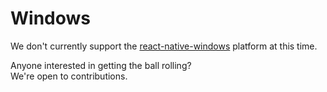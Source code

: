 # Windows

We don't currently support the [react-native-windows](https://github.com/microsoft/react-native-windows) platform at this time.  
  
Anyone interested in getting the ball rolling?  
We're open to contributions.
